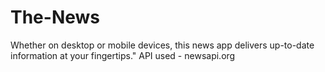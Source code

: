 # The-News
Whether on desktop or mobile devices, this news app delivers up-to-date information at your fingertips."
API used - newsapi.org
